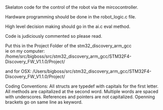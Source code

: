 Skelaton code for the control of the robot via the mircocontroller.

Hardware programming should be done in the robot\_logic.c file.

High level decision making should go in the ai.c eval method.

Code is judiciously commented so please read.

Put this in the Project Folder of the stm32\_discovery\_arm\_gcc\
ie on my computer:
  /home/src/bigboss/src/stm32\_discovery\_arm\_gcc/STM32F4-Discovery\_FW\_V1.1.0/Project/

and for OSX:
  /Users/bigboss/src/stm32\_discovery\_arm\_gcc/STM32F4-Discovery\_FW\_V1.1.0/Project/

Coding Conventions:
  All structs are typedef with capitals for the first letter.
  All methods are capitalized at the second word.
  Multiple words are spaced with underscores.
  References and pointers are not capitalized.
  Openning brackets go on same line as keyword.
